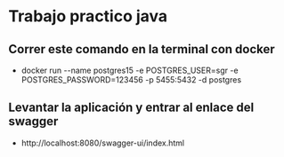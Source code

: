 # Trabajo practico java

## Correr este comando en la terminal con docker
- docker run --name postgres15   -e POSTGRES_USER=sgr -e POSTGRES_PASSWORD=123456 -p 5455:5432 -d postgres

## Levantar la aplicación y entrar al enlace del swagger
- http://localhost:8080/swagger-ui/index.html
